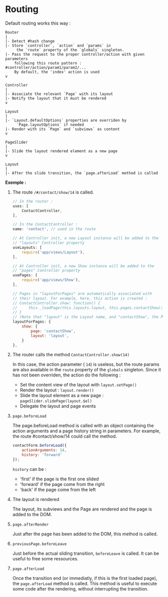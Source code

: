 # Routing

Default routing works this way :

```
Router
|
|- Detect #hash change
|- Store `controller`, `action` and `params` in
     the `route` property of the `globals` singleton.
|- Pass the request to the proper controller/action with given parameters
    following this route pattern : #controller/action/param1/param2/...
    By default, the 'index' action is used
v

Controller
|
|- Associate the relevant `Page` with its layout
|- Notify the layout that it must be rendered
v

Layout
|
|- `Layout.defaultOptions` properties are overriden by
     `Page.layoutOptions` if needed
|- Render with its `Page` and `subviews` as content
v

PageSlider
|
|- Slide the layout rendered element as a new page
v

Layout
|
|- After the slide transition, the `page.afterLoad` method is called
```

__Exemple :__

1. The route `/#/contact/show/14` is called.

   ```js
   // In the router :
   uses: [
       ContactController,
   ],
   ```

   ```js
   // In the ContactController :
   name: 'contact', // used in the route

   // At Controller init, a new Layout instance will be added to the
   // "layouts" Controller property
   useLayouts: [
       require('app/views/Layout'),
   ],

   // At Controller init, a new Show instance will be added to the
   // "pages" Controller property
   usePages: [
       require('app/views/Show'),
   ],

   // Pages in "layoutForPages" are automatically associated with
   // their layout. For example, here, this action is created :
   // ContactController.show: function() {
   //     this._loadPage(this.layouts.layout, this.pages.contactShow);
   // }
   // (Note that "layout" is the Layout name, and "contactShow", the Page name)
   layoutForPages: {
       show: {
           page: 'contactShow',
           layout: 'layout',
       }
   },
   ```

2. The router calls the method `ContactController.show(14)`

   In this case, the action parameter ( `14`) is useless, but the route params are also available in the `route` property of the `globals` singleton.
   Since it has not been overriden, the action do the following :
   - Set the content view of the layout with `layout.setPage()`
   - Render the layout : `layout.render()`
   - Slide the layout element as a new page : `pageSlider.slidePage(layout.$el)`
   - Delegate the layout and page events

3. `page.beforeLoad`

   The page.beforeLoad method is called with an object containing the action
   arguments and a page history string in parameters.
   For example, the route #contact/show/14 could call the method.

   ```js
   contactForm.beforeLoad({
       actionArguments: 14,
       history: 'forward'
   });
   ```

   `history` can be :
   - 'first' if the page is the first one slided
   - 'forward' if the page come from the right
   - 'back' if the page come from the left


4. The layout is rendered

   The layout, its subviews and the Page are rendered and the page is added to the DOM.

5. `page.afterRender`

   Just after the page has been added to the DOM, this method is called.

6. `previousPage.beforeLeave`

   Just before the actual sliding transition, `beforeLeave` is called.
   It can be useful to free some ressources.

7. `page.afterLoad`

   Once the transition end (or immediatly, if this is the first loaded page), the `page.afterLoad` method is called.
   This method is useful to execute some code after the rendering, without interrupting the transition.
